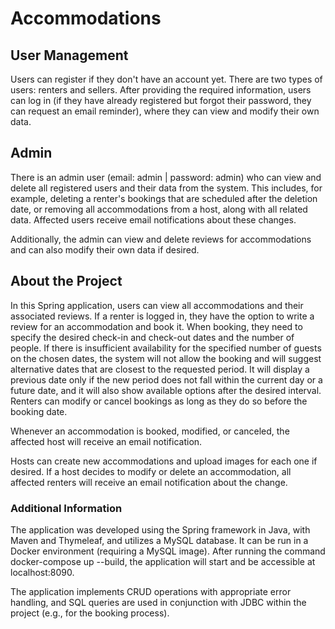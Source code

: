 # Accommodations

## User Management
Users can register if they don't have an account yet. There are two types of users: renters and sellers. After providing the required information, users can log in (if they have already registered but forgot their password, they can request an email reminder), where they can view and modify their own data.

## Admin
There is an admin user (email: admin | password: admin) who can view and delete all registered users and their data from the system. This includes, for example, deleting a renter's bookings that are scheduled after the deletion date, or removing all accommodations from a host, along with all related data. Affected users receive email notifications about these changes.

Additionally, the admin can view and delete reviews for accommodations and can also modify their own data if desired.



## About the Project

In this Spring application, users can view all accommodations and their associated reviews. If a renter is logged in, they have the option to write a review for an accommodation and book it. When booking, they need to specify the desired check-in and check-out dates and the number of people. If there is insufficient availability for the specified number of guests on the chosen dates, the system will not allow the booking and will suggest alternative dates that are closest to the requested period. It will display a previous date only if the new period does not fall within the current day or a future date, and it will also show available options after the desired interval. Renters can modify or cancel bookings as long as they do so before the booking date.

Whenever an accommodation is booked, modified, or canceled, the affected host will receive an email notification.

Hosts can create new accommodations and upload images for each one if desired. If a host decides to modify or delete an accommodation, all affected renters will receive an email notification about the change.

### Additional Information

The application was developed using the Spring framework in Java, with Maven and Thymeleaf, and utilizes a MySQL database. It can be run in a Docker environment (requiring a MySQL image). After running the command docker-compose up --build, the application will start and be accessible at localhost:8090.

The application implements CRUD operations with appropriate error handling, and SQL queries are used in conjunction with JDBC within the project (e.g., for the booking process).
